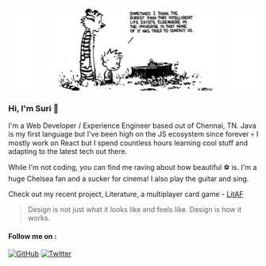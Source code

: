 ![](./header.jpg)

### Hi, I'm Suri :wave:

I'm a Web Developer / Experience Engineer based out of Chennai, TN. Java is my first language but I've been high on the JS ecosystem since forever :skull: I mostly work on React but I spend countless hours learning cool stuff and adapting to the latest tech out there.

While I'm not coding, you can find me raving about how beautiful :soccer: is. I'm a huge Chelsea fan and a sucker for cinema! I also play the guitar and sing.

Check out my recent project, Literature, a multiplayer card game - [LitAF](https://play-litaf.herokuapp.com)

> Design is not just what it looks like and feels like. Design is how it works.

#### Follow me on :

<p align="center"> 

<a href="https://github.com/narayanasuri"><img src="https://img.shields.io/github/followers/narayanasuri.svg?label=GitHub&style=social" alt="GitHub"></a> <a href="https://twitter.com/n_suri96"><img src="https://img.shields.io/twitter/follow/n_suri96?label=Twitter&style=social" alt="Twitter"></a>


<!--
**narayanasuri/narayanasuri** is a ✨ _special_ ✨ repository because its `README.md` (this file) appears on your GitHub profile.

Here are some ideas to get you started:

- 🔭 I’m currently working on ...
- 🌱 I’m currently learning ...
- 👯 I’m looking to collaborate on ...
- 🤔 I’m looking for help with ...
- 💬 Ask me about ...
- 📫 How to reach me: ...
- 😄 Pronouns: ...
- ⚡ Fun fact: ...
-->
